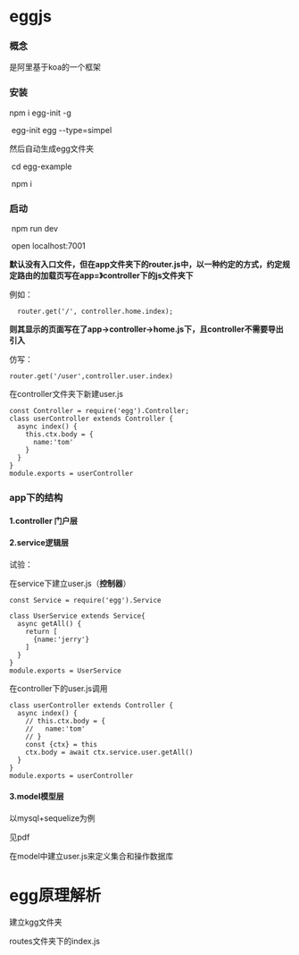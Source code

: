 # eggjs

### 概念

是阿里基于koa的一个框架

### 安装

 npm i egg-init -g

​             egg-init egg --type=simpel

   然后自动生成egg文件夹

​             cd egg-example

​             npm i

###      启动

​                 npm run dev

​                 open localhost:7001

​     **默认没有入口文件，但在app文件夹下的router.js中，以一种约定的方式，约定规定路由的加载页写在app=》controller下的js文件夹下**

 例如：

```
  router.get('/', controller.home.index);
```

**则其显示的页面写在了app->controller->home.js下，且controller不需要导出引入**

仿写：

```
router.get('/user',controller.user.index)
```

 在controller文件夹下新建user.js

```
const Controller = require('egg').Controller;
class userController extends Controller {
  async index() {
    this.ctx.body = {
      name:'tom'
    }
  }
}
module.exports = userController
```

### app下的结构

#### 1.controller 门户层

#### 2.service逻辑层

  试验：

在service下建立user.js（**控制器**）

```
const Service = require('egg').Service

class UserService extends Service{
  async getAll() {
    return [
      {name:'jerry'}
    ]
  }
}
module.exports = UserService
```

在controller下的user.js调用

```
class userController extends Controller {
  async index() {
    // this.ctx.body = {
    //   name:'tom'
    // }
    const {ctx} = this
    ctx.body = await ctx.service.user.getAll()
  }
}
module.exports = userController
```

#### 3.model模型层

以mysql+sequelize为例

见pdf

在model中建立user.js来定义集合和操作数据库





# egg原理解析

建立kgg文件夹

routes文件夹下的index.js
